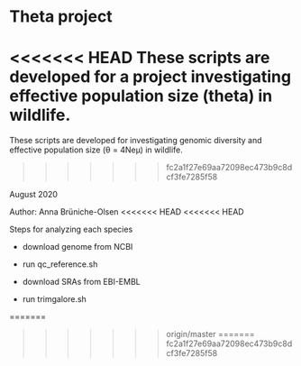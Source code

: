 # Theta project
<<<<<<< HEAD
These scripts are developed for a project investigating effective population size (theta) in wildlife.
=======
These scripts are developed for investigating genomic diversity and effective population size (θ = 4Neμ) in wildlife.
>>>>>>> fc2a1f27e69aa72098ec473b9c8dcf3fe7285f58

August 2020

Author: Anna Brüniche-Olsen
<<<<<<< HEAD
<<<<<<< HEAD

Steps for analyzing each species
- download genome from NCBI
- run qc_reference.sh

- download SRAs from EBI-EMBL
- run trimgalore.sh



=======
>>>>>>> origin/master
=======
>>>>>>> fc2a1f27e69aa72098ec473b9c8dcf3fe7285f58
